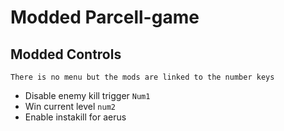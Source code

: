 # Modded Parcell-game
## Modded Controls
`There is no menu but the mods are linked to the number keys`
* Disable enemy kill trigger `Num1`
* Win current level `num2`
* Enable instakill for aerus
